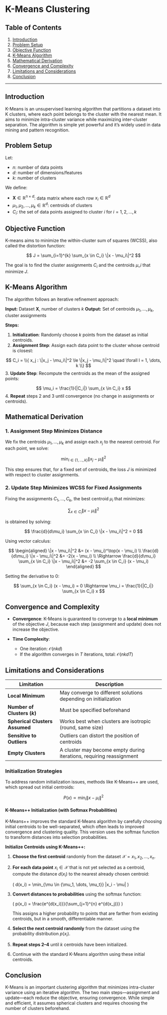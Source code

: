 # K-Means Clustering

## Table of Contents

1. [Introduction](#introduction)
2. [Problem Setup](#problem-setup)
3. [Objective Function](#objective-function)
4. [K-Means Algorithm](#k-means-algorithm)
5. [Mathematical Derivation](#mathematical-derivation)
6. [Convergence and Complexity](#convergence-and-complexity)
7. [Limitations and Considerations](#limitations-and-considerations)
8. [Conclusion](#conclusion)

---

## Introduction

K-Means is an unsupervised learning algorithm that partitions a dataset into K clusters, where each point belongs to the cluster with the nearest mean. It aims to minimize intra-cluster variance while maximizing inter-cluster separation. The algorithm is simple yet powerful and it’s widely used in data mining and pattern recognition.

## Problem Setup

Let:

* $n$: number of data points
* $d$: number of dimensions/features
* $k$: number of clusters

We define:

* $\mathbf{X} \in \mathbb{R}^{n \times d}$: data matrix where each row $x_i \in \mathbb{R}^d$
* $\mu_1, \mu_2, \dots, \mu_k \in \mathbb{R}^d$: centroids of clusters
* $C_i$: the set of data points assigned to cluster $i$ for $i = 1, 2, ..., k$

## Objective Function

K-means aims to minimize the within-cluster sum of squares (WCSS), also called the distortion function:

$$
J = \sum_{i=1}^{k} \sum_{x \in C_i} \|x - \mu_i\|^2
$$

The goal is to find the cluster assignments $C_i$ and the centroids $\mu\_i$ that minimize $J$.

## K-Means Algorithm

The algorithm follows an iterative refinement approach:

**Input:** Dataset $\mathbf{X}$, number of clusters $k$
**Output:** Set of centroids $\mu_1, \dots, \mu_k$, cluster assignments

**Steps:**

1. **Initialization**: Randomly choose $k$ points from the dataset as initial centroids.
2. **Assignment Step**: Assign each data point to the cluster whose centroid is closest:

$$
C_i = \\{ x_j : \|x_j - \mu_i\|^2 \le \|x_j - \mu_l\|^2 \quad \forall l = 1, \dots, k \\}
$$
3. **Update Step**: Recompute the centroids as the mean of the assigned points:

   $$
   \mu_i = \frac{1}{|C_i|} \sum_{x \in C_i} x
   $$
4. **Repeat** steps 2 and 3 until convergence (no change in assignments or centroids).

## Mathematical Derivation

### 1. **Assignment Step Minimizes Distance**

We fix the centroids $\mu_1, \dots, \mu_k$ and assign each $x_j$ to the nearest centroid. For each point, we solve:

$$
\min_{i \in \{1,\dots,k\}} \|x_j - \mu_i\|^2
$$

This step ensures that, for a fixed set of centroids, the loss $J$ is minimized with respect to cluster assignments.

### 2. **Update Step Minimizes WCSS for Fixed Assignments**

Fixing the assignments $C_1, \dots, C_k$, the best centroid $\mu_i$ that minimizes:

$$
\sum_{x \in C_i} \|x - \mu_i\|^2
$$

is obtained by solving:

$$
\frac{d}{d\mu_i} \sum_{x \in C_i} \|x - \mu_i\|^2 = 0
$$

Using vector calculus:

$$
\begin{aligned}
\|x - \mu_i\|^2 &= (x - \mu_i)^\top(x - \mu_i) \\
\frac{d}{d\mu_i} \|x - \mu_i\|^2 &= -2(x - \mu_i) \\
\Rightarrow \frac{d}{d\mu_i} \sum_{x \in C_i} \|x - \mu_i\|^2 &= -2 \sum_{x \in C_i} (x - \mu_i)
\end{aligned}
$$

Setting the derivative to 0:

$$
\sum_{x \in C_i} (x - \mu_i) = 0 \Rightarrow \mu_i = \frac{1}{|C_i|} \sum_{x \in C_i} x
$$


## Convergence and Complexity

* **Convergence**: K-Means is guaranteed to converge to a **local minimum** of the objective $J$, because each step (assignment and update) does not increase the objective.
* **Time Complexity**:

  * One iteration: $\mathcal{O}(nkd)$
  * If the algorithm converges in $T$ iterations, total: $\mathcal{O}(nkdT)$


## Limitations and Considerations

| Limitation                     | Description                                                          |
| ------------------------------ | -------------------------------------------------------------------- |
| **Local Minimum**              | May converge to different solutions depending on initialization      |
| **Number of Clusters ($k$)** | Must be specified beforehand                                         |
| **Spherical Clusters Assumed** | Works best when clusters are isotropic (round, same size)            |
| **Sensitive to Outliers**      | Outliers can distort the position of centroids                       |
| **Empty Clusters**             | A cluster may become empty during iterations, requiring reassignment |

### Initialization Strategies

To address random initialization issues, methods like K-Means++ are used, which spread out initial centroids:

$$
P(x) \propto \min_{i} \|x - \mu_i\|^2
$$

#### K-Means++ Initialization (with Softmax Probabilities)

K-Means++ improves the standard K-Means algorithm by carefully choosing initial centroids to be well-separated, which often leads to improved convergence and clustering quality. This version uses the softmax function to transform distances into selection probabilities.

**Initialize Centroids using K-Means++:**

1. **Choose the first centroid** randomly from the dataset $\mathcal{X} = {x_1, x_2, \dots, x_n}$.

2. **For each data point** $x_i \in \mathcal{X}$ that is not yet selected as a centroid, compute the distance $d(x_i)$ to the nearest already chosen centroid:

      \(
      d(x_i) = \min_{\mu \in \{\mu_1, \dots, \mu_t\}} \|x_i - \mu\|
      \)

3. **Convert distances to probabilities** using the softmax function:

      \(
      p(x_i) = \frac{e^{d(x_i)}}{\sum_{j=1}^{n} e^{d(x_j)}}
      \)

      This assigns a higher probability to points that are farther from existing centroids, but in a smooth, differentiable manner.

4. **Select the next centroid randomly** from the dataset using the probability distribution $p(x_i)$.

5. **Repeat steps 2–4** until $k$ centroids have been initialized.

6. Continue with the standard K-Means algorithm using these initial centroids.


## Conclusion

K-Means is an important clustering algorithm that minimizes intra-cluster variance using an iterative algorithm. The two main steps—assignment and update—each reduce the objective, ensuring convergence. While simple and efficient, it assumes spherical clusters and requires choosing the number of clusters beforehand.